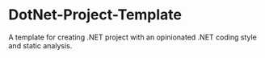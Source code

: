 # DotNet-Project-Template
A template for creating .NET project with an opinionated .NET coding style and static analysis.
